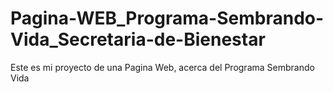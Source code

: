 # Pagina-WEB_Programa-Sembrando-Vida_Secretaria-de-Bienestar
Este es mi proyecto de una Pagina Web, acerca del Programa Sembrando Vida

